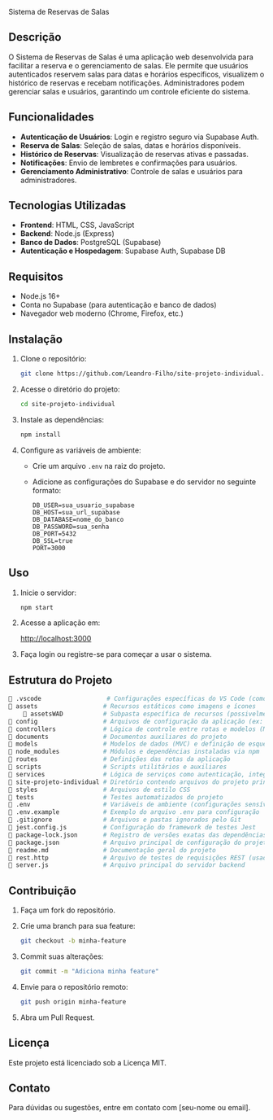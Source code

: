 Sistema de Reservas de Salas

## Descrição

O Sistema de Reservas de Salas é uma aplicação web desenvolvida para facilitar a reserva e o gerenciamento de salas. Ele permite que usuários autenticados reservem salas para datas e horários específicos, visualizem o histórico de reservas e recebam notificações. Administradores podem gerenciar salas e usuários, garantindo um controle eficiente do sistema.

## Funcionalidades

- **Autenticação de Usuários**: Login e registro seguro via Supabase Auth.  
- **Reserva de Salas**: Seleção de salas, datas e horários disponíveis.  
- **Histórico de Reservas**: Visualização de reservas ativas e passadas.  
- **Notificações**: Envio de lembretes e confirmações para usuários.  
- **Gerenciamento Administrativo**: Controle de salas e usuários para administradores.

## Tecnologias Utilizadas

- **Frontend**: HTML, CSS, JavaScript  
- **Backend**: Node.js (Express)  
- **Banco de Dados**: PostgreSQL (Supabase)  
- **Autenticação e Hospedagem**: Supabase Auth, Supabase DB

## Requisitos

- Node.js 16+  
- Conta no Supabase (para autenticação e banco de dados)  
- Navegador web moderno (Chrome, Firefox, etc.)

## Instalação

1. Clone o repositório:

   ```bash
   git clone https://github.com/Leandro-Filho/site-projeto-individual.git
   ```

2. Acesse o diretório do projeto:

   ```bash
   cd site-projeto-individual
   ```

3. Instale as dependências:

   ```bash
   npm install
   ```

4. Configure as variáveis de ambiente:

   - Crie um arquivo `.env` na raiz do projeto.
   - Adicione as configurações do Supabase e do servidor no seguinte formato:

     ```env
     DB_USER=sua_usuario_supabase
     DB_HOST=sua_url_supabase
     DB_DATABASE=nome_do_banco
     DB_PASSWORD=sua_senha
     DB_PORT=5432
     DB_SSL=true
     PORT=3000
     ```

## Uso

1. Inicie o servidor:

   ```bash
   npm start
   ```

2. Acesse a aplicação em:

   [http://localhost:3000](http://localhost:3000)

3. Faça login ou registre-se para começar a usar o sistema.

## Estrutura do Projeto
```bash
📁 .vscode                  # Configurações específicas do VS Code (como launch.json, settings.json)
📁 assets                  # Recursos estáticos como imagens e ícones
    📁 assetsWAD           # Subpasta específica de recursos (possivelmente relacionados a "Web App Design")
📁 config                  # Arquivos de configuração da aplicação (ex: conexões com o banco)
📁 controllers             # Lógica de controle entre rotas e modelos (MVC)
📁 documents               # Documentos auxiliares do projeto
📁 models                  # Modelos de dados (MVC) e definição de esquemas
📁 node_modules            # Módulos e dependências instaladas via npm
📁 routes                  # Definições das rotas da aplicação
📁 scripts                 # Scripts utilitários e auxiliares
📁 services                # Lógica de serviços como autenticação, integração com APIs, etc.
📁 site-projeto-individual # Diretório contendo arquivos do projeto principal ou módulos específicos
📁 styles                  # Arquivos de estilo CSS
📁 tests                   # Testes automatizados do projeto
📄 .env                    # Variáveis de ambiente (configurações sensíveis)
📄 .env.example            # Exemplo do arquivo .env para configuração
📄 .gitignore              # Arquivos e pastas ignorados pelo Git
📄 jest.config.js          # Configuração do framework de testes Jest
📄 package-lock.json       # Registro de versões exatas das dependências instaladas
📄 package.json            # Arquivo principal de configuração do projeto Node.js
📄 readme.md               # Documentação geral do projeto
📄 rest.http               # Arquivo de testes de requisições REST (usado com VS Code REST Client)
📄 server.js               # Arquivo principal do servidor backend
```
## Contribuição

1. Faça um fork do repositório.  
2. Crie uma branch para sua feature:

   ```bash
   git checkout -b minha-feature
   ```

3. Commit suas alterações:

   ```bash
   git commit -m "Adiciona minha feature"
   ```

4. Envie para o repositório remoto:

   ```bash
   git push origin minha-feature
   ```

5. Abra um Pull Request.

## Licença

Este projeto está licenciado sob a Licença MIT.

## Contato

Para dúvidas ou sugestões, entre em contato com [seu-nome ou email].